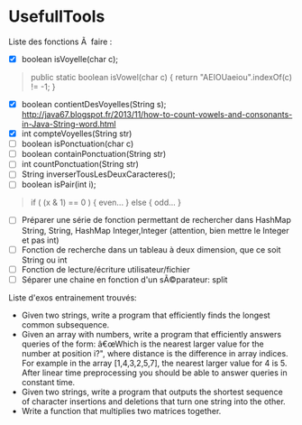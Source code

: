 # UsefullTools


Liste des fonctions Ã  faire : 
- [x] boolean isVoyelle(char c);

> public static boolean isVowel(char c) {
>  return "AEIOUaeiou".indexOf(c) != -1;
> }

- [x] boolean contientDesVoyelles(String s); http://java67.blogspot.fr/2013/11/how-to-count-vowels-and-consonants-in-Java-String-word.html
- [x] int compteVoyelles(String str)
- [ ] boolean isPonctuation(char c)
- [ ] boolean containPonctuation(String str)
- [ ] int countPonctuation(String str)
- [ ] String inverserTousLesDeuxCaracteres();
- [ ] boolean isPair(int i);

> if ( (x & 1) == 0 ) { even... } else { odd... }

- [ ] Préparer une série de fonction permettant de rechercher dans HashMap String, String, HashMap Integer,Integer (attention, bien mettre le Integer et pas int)
- [ ] Fonction de recherche dans un tableau à deux dimension, que ce soit String ou int
- [ ] Fonction de lecture/écriture utilisateur/fichier
- [ ] Séparer une chaine en fonction d'un sÃ©parateur: split

Liste d'exos entrainement trouvés:
- Given two strings, write a program that efficiently finds the longest common subsequence.
- Given an array with numbers, write a program that efficiently answers queries of the form: â€œWhich is the nearest larger value for the number at position i?", where distance is the difference in array indices. For example in the array [1,4,3,2,5,7], the nearest larger value for 4 is 5. After linear time preprocessing you should be able to answer queries in constant time.
- Given two strings, write a program that outputs the shortest sequence of character insertions and deletions that turn one string into the other.
- Write a function that multiplies two matrices together.
